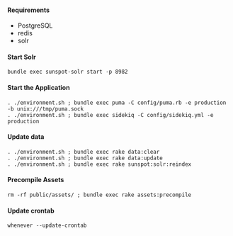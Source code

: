 
#### Requirements
 * PostgreSQL
 * redis
 * solr

#### Start Solr
```
bundle exec sunspot-solr start -p 8982
```

#### Start the Application
```
. ./environment.sh ; bundle exec puma -C config/puma.rb -e production -b unix:///tmp/puma.sock
. ./environment.sh ; bundle exec sidekiq -C config/sidekiq.yml -e production
```

#### Update data
```
. ./environment.sh ; bundle exec rake data:clear
. ./environment.sh ; bundle exec rake data:update
. ./environment.sh ; bundle exec rake sunspot:solr:reindex
```

#### Precompile Assets
```
rm -rf public/assets/ ; bundle exec rake assets:precompile
```

#### Update crontab
```
whenever --update-crontab
```
